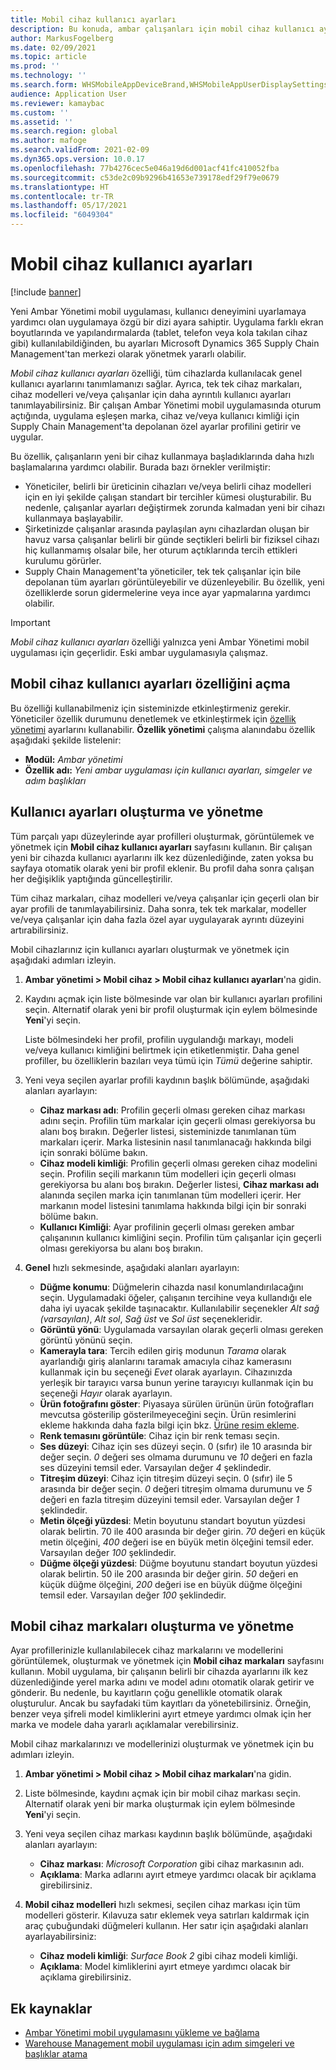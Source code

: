 ```yaml
---
title: Mobil cihaz kullanıcı ayarları
description: Bu konuda, ambar çalışanları için mobil cihaz kullanıcı ayarlarının nasıl yönetileceği açıklanmaktadır.
author: MarkusFogelberg
ms.date: 02/09/2021
ms.topic: article
ms.prod: ''
ms.technology: ''
ms.search.form: WHSMobileAppDeviceBrand,WHSMobileAppUserDisplaySettings
audience: Application User
ms.reviewer: kamaybac
ms.custom: ''
ms.assetid: ''
ms.search.region: global
ms.author: mafoge
ms.search.validFrom: 2021-02-09
ms.dyn365.ops.version: 10.0.17
ms.openlocfilehash: 77b4276cec5e046a19d6d001acf41fc410052fba
ms.sourcegitcommit: c53de2c09b9296b41653e739178edf29f79e0679
ms.translationtype: HT
ms.contentlocale: tr-TR
ms.lasthandoff: 05/17/2021
ms.locfileid: "6049304"
---
```

# <a name="mobile-device-user-settings"></a>Mobil cihaz kullanıcı ayarları

[!include [banner](../../includes/banner.md)]

Yeni Ambar Yönetimi mobil uygulaması, kullanıcı deneyimini uyarlamaya yardımcı olan uygulamaya özgü bir dizi ayara sahiptir. Uygulama farklı ekran boyutlarında ve yapılandırmalarda (tablet, telefon veya kola takılan cihaz gibi) kullanılabildiğinden, bu ayarları Microsoft Dynamics 365 Supply Chain Management'tan merkezi olarak yönetmek yararlı olabilir.

*Mobil cihaz kullanıcı ayarları* özelliği, tüm cihazlarda kullanılacak genel kullanıcı ayarlarını tanımlamanızı sağlar. Ayrıca, tek tek cihaz markaları, cihaz modelleri ve/veya çalışanlar için daha ayrıntılı kullanıcı ayarları tanımlayabilirsiniz. Bir çalışan Ambar Yönetimi mobil uygulamasında oturum açtığında, uygulama eşleşen marka, cihaz ve/veya kullanıcı kimliği için Supply Chain Management'ta depolanan özel ayarlar profilini getirir ve uygular.

Bu özellik, çalışanların yeni bir cihaz kullanmaya başladıklarında daha hızlı başlamalarına yardımcı olabilir. Burada bazı örnekler verilmiştir:

- Yöneticiler, belirli bir üreticinin cihazları ve/veya belirli cihaz modelleri için en iyi şekilde çalışan standart bir tercihler kümesi oluşturabilir. Bu nedenle, çalışanlar ayarları değiştirmek zorunda kalmadan yeni bir cihazı kullanmaya başlayabilir.
- Şirketinizde çalışanlar arasında paylaşılan aynı cihazlardan oluşan bir havuz varsa çalışanlar belirli bir günde seçtikleri belirli bir fiziksel cihazı hiç kullanmamış olsalar bile, her oturum açtıklarında tercih ettikleri kurulumu görürler.
- Supply Chain Management'ta yöneticiler, tek tek çalışanlar için bile depolanan tüm ayarları görüntüleyebilir ve düzenleyebilir. Bu özellik, yeni özelliklerde sorun gidermelerine veya ince ayar yapmalarına yardımcı olabilir.

> [!IMPORTANT]
> *Mobil cihaz kullanıcı ayarları* özelliği yalnızca yeni Ambar Yönetimi mobil uygulaması için geçerlidir. Eski ambar uygulamasıyla çalışmaz.

## <a name="turn-on-the-mobile-device-user-settings-feature"></a>Mobil cihaz kullanıcı ayarları özelliğini açma

Bu özelliği kullanabilmeniz için sisteminizde etkinleştirmeniz gerekir. Yöneticiler özellik durumunu denetlemek ve etkinleştirmek için [özellik yönetimi](../../fin-ops-core/fin-ops/get-started/feature-management/feature-management-overview.md) ayarlarını kullanabilir. **Özellik yönetimi** çalışma alanındabu özellik aşağıdaki şekilde listelenir:

- **Modül:** *Ambar yönetimi*
- **Özellik adı:** *Yeni ambar uygulaması için kullanıcı ayarları, simgeler ve adım başlıkları*

## <a name="create-and-manage-user-settings"></a>Kullanıcı ayarları oluşturma ve yönetme

Tüm parçalı yapı düzeylerinde ayar profilleri oluşturmak, görüntülemek ve yönetmek için **Mobil cihaz kullanıcı ayarları** sayfasını kullanın. Bir çalışan yeni bir cihazda kullanıcı ayarlarını ilk kez düzenlediğinde, zaten yoksa bu sayfaya otomatik olarak yeni bir profil eklenir. Bu profil daha sonra çalışan her değişiklik yaptığında güncelleştirilir.

Tüm cihaz markaları, cihaz modelleri ve/veya çalışanlar için geçerli olan bir ayar profili de tanımlayabilirsiniz. Daha sonra, tek tek markalar, modeller ve/veya çalışanlar için daha fazla özel ayar uygulayarak ayrıntı düzeyini artırabilirsiniz.

Mobil cihazlarınız için kullanıcı ayarları oluşturmak ve yönetmek için aşağıdaki adımları izleyin.

1. **Ambar yönetimi \> Mobil cihaz \> Mobil cihaz kullanıcı ayarları**'na gidin.
1. Kaydını açmak için liste bölmesinde var olan bir kullanıcı ayarları profilini seçin. Alternatif olarak yeni bir profil oluşturmak için eylem bölmesinde **Yeni**'yi seçin.

    Liste bölmesindeki her profil, profilin uygulandığı markayı, modeli ve/veya kullanıcı kimliğini belirtmek için etiketlenmiştir. Daha genel profiller, bu özelliklerin bazıları veya tümü için *Tümü* değerine sahiptir.

1. Yeni veya seçilen ayarlar profili kaydının başlık bölümünde, aşağıdaki alanları ayarlayın:

    - **Cihaz markası adı**: Profilin geçerli olması gereken cihaz markası adını seçin. Profilin tüm markalar için geçerli olması gerekiyorsa bu alanı boş bırakın. Değerler listesi, sisteminizde tanımlanan tüm markaları içerir. Marka listesinin nasıl tanımlanacağı hakkında bilgi için sonraki bölüme bakın.
    - **Cihaz modeli kimliği**: Profilin geçerli olması gereken cihaz modelini seçin. Profilin seçili markanın tüm modelleri için geçerli olması gerekiyorsa bu alanı boş bırakın. Değerler listesi, **Cihaz markası adı** alanında seçilen marka için tanımlanan tüm modelleri içerir. Her markanın model listesini tanımlama hakkında bilgi için bir sonraki bölüme bakın.
    - **Kullanıcı Kimliği**: Ayar profilinin geçerli olması gereken ambar çalışanının kullanıcı kimliğini seçin. Profilin tüm çalışanlar için geçerli olması gerekiyorsa bu alanı boş bırakın.

1. **Genel** hızlı sekmesinde, aşağıdaki alanları ayarlayın:

    - **Düğme konumu**: Düğmelerin cihazda nasıl konumlandırılacağını seçin. Uygulamadaki öğeler, çalışanın tercihine veya kullandığı ele daha iyi uyacak şekilde taşınacaktır. Kullanılabilir seçenekler *Alt sağ (varsayılan)*, *Alt sol*, *Sağ üst* ve *Sol üst* seçenekleridir.
    - **Görüntü yönü**: Uygulamada varsayılan olarak geçerli olması gereken görüntü yönünü seçin.
    - **Kamerayla tara**: Tercih edilen giriş modunun *Tarama* olarak ayarlandığı giriş alanlarını taramak amacıyla cihaz kamerasını kullanmak için bu seçeneği *Evet* olarak ayarlayın. Cihazınızda yerleşik bir tarayıcı varsa bunun yerine tarayıcıyı kullanmak için bu seçeneği *Hayır* olarak ayarlayın.
    - **Ürün fotoğrafını göster**: Piyasaya sürülen ürünün ürün fotoğrafları mevcutsa gösterilip gösterilmeyeceğini seçin. Ürün resimlerini ekleme hakkında daha fazla bilgi için bkz. [Ürüne resim ekleme](../pim/tasks/add-image-product.md).
    - **Renk temasını görüntüle**: Cihaz için bir renk teması seçin.
    - **Ses düzeyi**: Cihaz için ses düzeyi seçin. 0 (sıfır) ile 10 arasında bir değer seçin. *0* değeri ses olmama durumunu ve *10* değeri en fazla ses düzeyini temsil eder. Varsayılan değer *4* şeklindedir.
    - **Titreşim düzeyi**: Cihaz için titreşim düzeyi seçin. 0 (sıfır) ile 5 arasında bir değer seçin. *0* değeri titreşim olmama durumunu ve *5* değeri en fazla titreşim düzeyini temsil eder. Varsayılan değer *1* şeklindedir.
    - **Metin ölçeği yüzdesi**: Metin boyutunu standart boyutun yüzdesi olarak belirtin. 70 ile 400 arasında bir değer girin. *70* değeri en küçük metin ölçeğini, *400* değeri ise en büyük metin ölçeğini temsil eder. Varsayılan değer *100* şeklindedir.
    - **Düğme ölçeği yüzdesi**: Düğme boyutunu standart boyutun yüzdesi olarak belirtin. 50 ile 200 arasında bir değer girin. *50* değeri en küçük düğme ölçeğini, *200* değeri ise en büyük düğme ölçeğini temsil eder. Varsayılan değer *100* şeklindedir.

## <a name="create-and-manage-mobile-device-brands"></a>Mobil cihaz markaları oluşturma ve yönetme

Ayar profillerinizle kullanılabilecek cihaz markalarını ve modellerini görüntülemek, oluşturmak ve yönetmek için **Mobil cihaz markaları** sayfasını kullanın. Mobil uygulama, bir çalışanın belirli bir cihazda ayarlarını ilk kez düzenlediğinde yerel marka adını ve model adını otomatik olarak getirir ve gönderir. Bu nedenle, bu kayıtların çoğu genellikle otomatik olarak oluşturulur. Ancak bu sayfadaki tüm kayıtları da yönetebilirsiniz. Örneğin, benzer veya şifreli model kimliklerini ayırt etmeye yardımcı olmak için her marka ve modele daha yararlı açıklamalar verebilirsiniz.

Mobil cihaz markalarınızı ve modellerinizi oluşturmak ve yönetmek için bu adımları izleyin.

1. **Ambar yönetimi \> Mobil cihaz \> Mobil cihaz markaları**'na gidin.
1. Liste bölmesinde, kaydını açmak için bir mobil cihaz markası seçin. Alternatif olarak yeni bir marka oluşturmak için eylem bölmesinde **Yeni**'yi seçin.
1. Yeni veya seçilen cihaz markası kaydının başlık bölümünde, aşağıdaki alanları ayarlayın:

    - **Cihaz markası**: *Microsoft Corporation* gibi cihaz markasının adı.
    - **Açıklama**: Marka adlarını ayırt etmeye yardımcı olacak bir açıklama girebilirsiniz.

1. **Mobil cihaz modelleri** hızlı sekmesi, seçilen cihaz markası için tüm modelleri gösterir. Kılavuza satır eklemek veya satırları kaldırmak için araç çubuğundaki düğmeleri kullanın. Her satır için aşağıdaki alanları ayarlayabilirsiniz:

    - **Cihaz modeli kimliği**: *Surface Book 2* gibi cihaz modeli kimliği.
    - **Açıklama**: Model kimliklerini ayırt etmeye yardımcı olacak bir açıklama girebilirsiniz.

## <a name="additional-resources"></a>Ek kaynaklar

- [Ambar Yönetimi mobil uygulamasını yükleme ve bağlama](install-configure-warehouse-management-app.md)
- [Warehouse Management mobil uygulaması için adım simgeleri ve başlıklar atama](step-icons-titles.md)